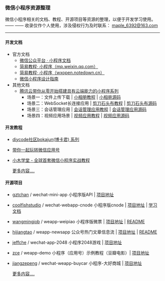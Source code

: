 ### 微信小程序资源整理

微信小程序相关的文档、教程、开源项目等资源的整理，以便于开发学习使用。 —— —— 收录仅作个人使用，涉及侵权行为及时联系： maple_6392@163.com

---------
#### 开发文档
- 官方文档
  - [微信公众平台 · 小程序文档][1] 
  - [简易教程· 小程序（mp.weixin.qq.com）][2]
  - [简易教程· 小程序（wxopen.notedown.cn）][3]
  - [微信小程序设计指南][4]
 - 其他文档
   - [腾讯云带你从零开始搭建具有云端能力的小程序系列][5] 
     - 场景一：文件上传下载 | [小相册教程][6]  | [小相册源码][7]
     - 场景二：WebSocket长连接应用 | [剪刀石头布教程][8] | [剪刀石头布源码][9]
     - 场景三：会话管理应用 | [会话管理应用教程][10] | [会话管理应用源码][11]
     - 场景四：视频应用场景 | [视频应用教程][12] | [视频应用源码][13]

#### 开发教程
 - [diycode社区bokajun(博卡君) 系列][14]
 - [带你一起玩转微信应用号][15]
 - [小木学堂 - 全球首套微信小程序实战教程][16]
 
	[更多内容....][17]

#### 开源项目
 - [gztchan][18] / wechat-mini-app 小程序版API | [项目地址][19]
 - [coolfishstudio][20] / wechat-webapp-cnode 小程序版cnode |  [项目地址][21] | [学习文档][22]
 - [wangmingjob][23] / weapp-weipiao 小程序版微票 | [项目地址][24] | [README][25]
 - [hijiangtao][26] / weapp-newsapp 公众号热门文章信息流 | [项目地址][27] | [README][28]
 - [jeffche][29] / wechat-app-2048 小程序2048游戏 | [项目地址][30]
 - [zce][31] / weapp-demo 小程序（应用号）示例教程（豆瓣电影）| [项目地址][32]
 - [jiangzepeng][33] / wechat-weapp-buycar 小程序-大好商城 | [项目地址][34]

	[更多内容....][35]


  [1]: https://mp.weixin.qq.com/wiki?t=resource/res_main&id=mp1474632113_xQVCl&token=&lang=zh_CN
  [2]: https://mp.weixin.qq.com/debug/wxadoc/dev/index.html
  [3]: http://wxopen.notedown.cn/
  [4]: https://mp.weixin.qq.com/debug/wxadoc/design/index.html
  [5]: https://www.qcloud.com/act/event/yingyonghao.html
  [6]: https://www.qcloud.com/doc/product/448/6404
  [7]: https://github.com/CFETeam/weapp-demo-album
  [8]: https://www.qcloud.com/doc/product/448/6405
  [9]: https://github.com/CFETeam/weapp-demo-websocket
  [10]: https://www.qcloud.com/doc/product/448/6424
  [11]: https://github.com/CFETeam/weapp-demo-session
  [12]: https://www.qcloud.com/doc/product/448/6425
  [13]: https://github.com/CFETeam/weapp-demo-video
  [14]: http://www.diycode.cc/bokajun/topics
  [15]: https://i5ting.github.io/stuq-wxapp
  [16]: http://www.xiaomuedu.com/article/326
  [17]: WeApp_Tutorial.md
  [18]: https://github.com/gztchan
  [19]: https://github.com/gztchan/wechat-mini-app
  [20]: https://github.com/coolfishstudio
  [21]: https://github.com/coolfishstudio/wechat-webapp-cnode
  [22]: https://github.com/coolfishstudio/wechat-webapp-cnode/blob/master/study.md
  [23]: https://github.com/wangmingjob
  [24]: https://github.com/wangmingjob/weapp-weipiao
  [25]: https://github.com/wangmingjob/weapp-weipiao/blob/master/README.md
  [26]: https://github.com/hijiangtao
  [27]: https://github.com/hijiangtao/weapp-newsapp
  [28]: https://github.com/hijiangtao/weapp-newsapp/blob/master/README.md
  [29]: https://github.com/jeffche
  [30]: https://github.com/jeffche/wechat-app-2048
  [31]: https://github.com/zce
  [32]: https://github.com/zce/weapp-demo
  [33]: https://github.com/jiangzepeng
  [34]: https://github.com/jiangzepeng/wechat-buycar
  [35]: WeApp_OpenCode.md